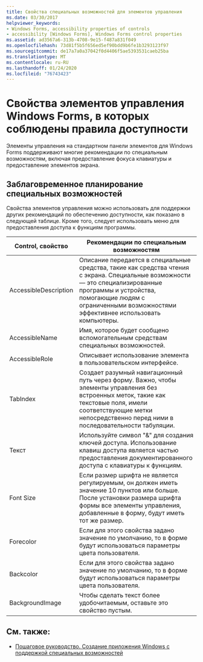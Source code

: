 ```yaml
---
title: Свойства специальных возможностей для элементов управления
ms.date: 03/30/2017
helpviewer_keywords:
- Windows Forms, accessibility properties of controls
- accessibility [Windows Forms], Windows Forms control properties
ms.assetid: ad3567a6-313b-4708-9e15-f487a831f049
ms.openlocfilehash: 73d81f5b5f656ed5ef90bdd9b6fe1b3293123f97
ms.sourcegitcommit: de17a7a0a37042f0d4406f5ae5393531caeb25ba
ms.translationtype: MT
ms.contentlocale: ru-RU
ms.lasthandoff: 01/24/2020
ms.locfileid: "76743423"
---
```

# <a name="properties-on-windows-forms-controls-that-support-accessibility-guidelines"></a>Свойства элементов управления Windows Forms, в которых соблюдены правила доступности
Элементы управления на стандартном панели элементов для Windows Forms поддерживают многие рекомендации по специальным возможностям, включая предоставление фокуса клавиатуры и предоставление элементов экрана.  
  
## <a name="planning-ahead-for-accessibility"></a>Заблаговременное планирование специальных возможностей  
 Свойства элементов управления можно использовать для поддержки других рекомендаций по обеспечению доступности, как показано в следующей таблице. Кроме того, следует использовать меню для предоставления доступа к функциям программы.  
  
|Control, свойство|Рекомендации по специальным возможностям|  
|----------------------|--------------------------------------|  
|AccessibleDescription|Описание передается в специальные средства, такие как средства чтения с экрана. Специальные возможности — это специализированные программы и устройства, помогающие людям с ограниченными возможностями эффективнее использовать компьютеры.|  
|AccessibleName|Имя, которое будет сообщено вспомогательным средствам специальных возможностей.|  
|AccessibleRole|Описывает использование элемента в пользовательском интерфейсе.|  
|TabIndex|Создает разумный навигационный путь через форму. Важно, чтобы элементы управления без встроенных меток, такие как текстовые поля, имели соответствующие метки непосредственно перед ними в последовательности табуляции.|  
|Текст|Используйте символ "&" для создания ключей доступа. Использование клавиш доступа является частью предоставления документированного доступа с клавиатуры к функциям.|  
|Font Size|Если размер шрифта не является регулируемым, он должен иметь значение 10 пунктов или больше. После установки размера шрифта формы все элементы управления, добавленные в форму, будут иметь тот же размер.|  
|Forecolor|Если для этого свойства задано значение по умолчанию, то в форме будут использоваться параметры цвета пользователя.|  
|Backcolor|Если для этого свойства задано значение по умолчанию, то в форме будут использоваться параметры цвета пользователя.|  
|BackgroundImage|Чтобы сделать текст более удобочитаемым, оставьте это свойство пустым.|  
  
## <a name="see-also"></a>См. также:

- [Пошаговое руководство. Создание приложения Windows с поддержкой специальных возможностей](walkthrough-creating-an-accessible-windows-based-application.md)
